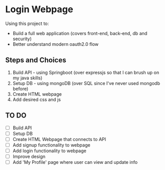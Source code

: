 # Login Webpage

Using this project to:
* Build a full web application (covers front-end, back-end, db and security)
* Better understand modern oauth2.0 flow

## Steps and Choices
1) Build API - using Springboot (over expressjs so that I can brush up on my java skills)
2) Setup DB - using mongoDB (over SQL since I've never used mongodb before)
3) Create HTML webpage
4) Add desired css and js

## TO DO
- [ ] Build API
- [ ] Setup DB
- [ ] Create HTML Webpage that connects to API
- [ ] Add signup functionality to webpage
- [ ] Add login functionality to webpage
- [ ] Improve design
- [ ] Add 'My Profile' page where user can view and update info
